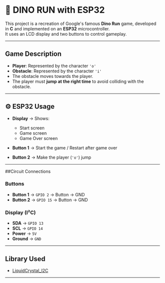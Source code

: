 # 🦖 DINO RUN with ESP32

This project is a recreation of Google's famous **Dino Run** game, developed in **C** and implemented on an **ESP32** microcontroller.  
It uses an LCD display and two buttons to control gameplay.  

---

## Game Description
- **Player**: Represented by the character `'o'`  
- **Obstacle**: Represented by the character `'i'`  
- The obstacle moves towards the player.  
- The player must **jump at the right time** to avoid colliding with the obstacle.  

---

## ⚙ ESP32 Usage

- **Display** → Shows:
  - Start screen  
  - Game screen  
  - Game Over screen  

- **Button 1** → Start the game / Restart after game over  
- **Button 2** → Make the player (`'o'`) jump  

---

##Circuit Connections

### Buttons
- **Button 1** → `GPIO 2` → Button → GND  
- **Button 2** → `GPIO 15` → Button → GND  

### Display (I²C)
- **SDA** → `GPIO 13`  
- **SCL** → `GPIO 14`  
- **Power** → `5V`  
- **Ground** → `GND`  

---

## Library Used
- [LiquidCrystal_I2C](https://github.com/johnrickman/LiquidCrystal_I2C)

---


